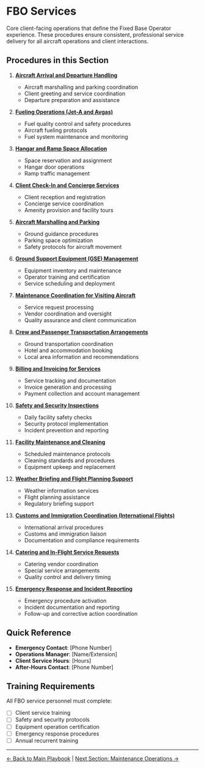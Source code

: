 # FBO Services

Core client-facing operations that define the Fixed Base Operator experience. These procedures ensure consistent, professional service delivery for all aircraft operations and client interactions.

## Procedures in this Section

1. **[Aircraft Arrival and Departure Handling](01-aircraft-arrival-departure-handling.md)**
   - Aircraft marshalling and parking coordination
   - Client greeting and service coordination
   - Departure preparation and assistance

2. **[Fueling Operations (Jet-A and Avgas)](02-fueling-operations.md)**
   - Fuel quality control and safety procedures
   - Aircraft fueling protocols
   - Fuel system maintenance and monitoring

3. **[Hangar and Ramp Space Allocation](03-hangar-ramp-space-allocation.md)**
   - Space reservation and assignment
   - Hangar door operations
   - Ramp traffic management

4. **[Client Check-In and Concierge Services](04-client-checkin-concierge.md)**
   - Client reception and registration
   - Concierge service coordination
   - Amenity provision and facility tours

5. **[Aircraft Marshalling and Parking](05-aircraft-marshalling-parking.md)**
   - Ground guidance procedures
   - Parking space optimization
   - Safety protocols for aircraft movement

6. **[Ground Support Equipment (GSE) Management](06-gse-management.md)**
   - Equipment inventory and maintenance
   - Operator training and certification
   - Service scheduling and deployment

7. **[Maintenance Coordination for Visiting Aircraft](07-maintenance-coordination-visiting.md)**
   - Service request processing
   - Vendor coordination and oversight
   - Quality assurance and client communication

8. **[Crew and Passenger Transportation Arrangements](08-transportation-arrangements.md)**
   - Ground transportation coordination
   - Hotel and accommodation booking
   - Local area information and recommendations

9. **[Billing and Invoicing for Services](09-billing-invoicing-services.md)**
   - Service tracking and documentation
   - Invoice generation and processing
   - Payment collection and account management

10. **[Safety and Security Inspections](10-safety-security-inspections.md)**
    - Daily facility safety checks
    - Security protocol implementation
    - Incident prevention and reporting

11. **[Facility Maintenance and Cleaning](11-facility-maintenance-cleaning.md)**
    - Scheduled maintenance protocols
    - Cleaning standards and procedures
    - Equipment upkeep and replacement

12. **[Weather Briefing and Flight Planning Support](12-weather-flight-planning-support.md)**
    - Weather information services
    - Flight planning assistance
    - Regulatory briefing support

13. **[Customs and Immigration Coordination (International Flights)](13-customs-immigration-coordination.md)**
    - International arrival procedures
    - Customs and immigration liaison
    - Documentation and compliance requirements

14. **[Catering and In-Flight Service Requests](14-catering-inflight-services.md)**
    - Catering vendor coordination
    - Special service arrangements
    - Quality control and delivery timing

15. **[Emergency Response and Incident Reporting](15-emergency-response-incident-reporting.md)**
    - Emergency procedure activation
    - Incident documentation and reporting
    - Follow-up and corrective action coordination

## Quick Reference
- **Emergency Contact**: [Phone Number]
- **Operations Manager**: [Name/Extension]
- **Client Service Hours**: [Hours]
- **After-Hours Contact**: [Phone Number]

## Training Requirements
All FBO service personnel must complete:
- [ ] Client service training
- [ ] Safety and security protocols
- [ ] Equipment operation certification
- [ ] Emergency response procedures
- [ ] Annual recurrent training

---
[← Back to Main Playbook](../../README.md) | [Next Section: Maintenance Operations →](../02-maintenance-operations/README.md)
